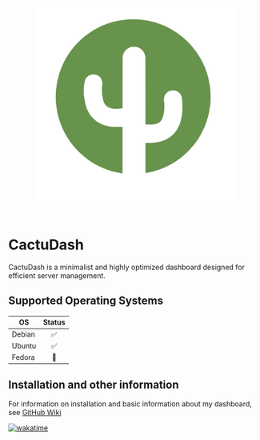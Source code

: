 <br>
<div align="center">
    <img src="https://raw.githubusercontent.com/codeforge11/CactuDash/master/server/static/images/logomark.svg" alt="CactuDash" width="400" />
</div>
</br>

# CactuDash
 CactuDash is a minimalist and highly optimized dashboard designed for efficient server management.

## Supported Operating Systems

| OS      | Status |
| ------- | :----: |
| Debian  |   ✅   |
| Ubuntu  |   ✅   |
| Fedora  |   🚧   |

## Installation and other information
For information on installation and basic information about my dashboard, see [GitHub Wiki](https://github.com/codeforge11/CactuDash/wiki)



[![wakatime](https://wakatime.com/badge/user/f21d1d72-d48f-4c76-8d7d-4781e81e04ec/project/eda3b766-1afe-4547-8180-a53e1ce4f3a3.svg)](https://wakatime.com/badge/user/f21d1d72-d48f-4c76-8d7d-4781e81e04ec/project/eda3b766-1afe-4547-8180-a53e1ce4f3a3)